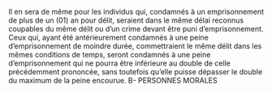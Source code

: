 Il en sera de même pour les individus qui, condamnés à un emprisonnement de plus de un (01) an pour délit, seraient dans le même délai reconnus coupables du même délit ou d’un crime devant être puni d’emprisonnement.
Ceux qui, ayant été antérieurement condamnés à une peine d’emprisonnement de moindre durée, commettraient le même délit dans les mêmes conditions de temps, seront condamnés à une peine d’emprisonnement qui ne pourra être inférieure au double de celle précédemment prononcée, sans toutefois qu’elle puisse dépasser le double du maximum de la peine encourue.
B- PERSONNES MORALES